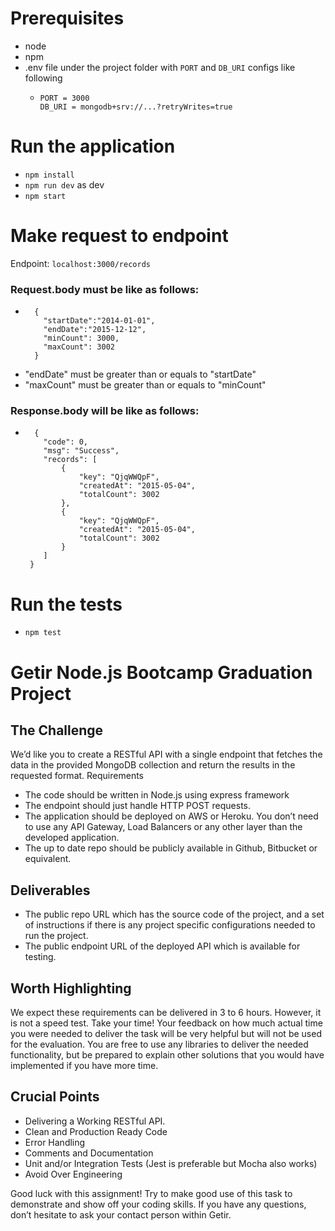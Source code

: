 # Prerequisites
- node
- npm
- .env file under the project folder with `PORT` and `DB_URI` configs like following
  - ```
    PORT = 3000
    DB_URI = mongodb+srv://...?retryWrites=true
    ```
# Run the application
- ``npm install``
- ``npm run dev`` as dev
- ``npm start`` 

# Make request to endpoint
Endpoint: ``localhost:3000/records``

### Request.body must be like as follows:
- ```
    {
      "startDate":"2014-01-01",
      "endDate":"2015-12-12",
      "minCount": 3000,
      "maxCount": 3002
    }
  ```
- "endDate" must be greater than or equals to "startDate"
- "maxCount" must be greater than or equals to "minCount"

### Response.body will be like as follows:
- ```
    {
      "code": 0,
      "msg": "Success",
      "records": [
          {
              "key": "QjqWWQpF",
              "createdAt": "2015-05-04",
              "totalCount": 3002
          },
          {
              "key": "QjqWWQpF",
              "createdAt": "2015-05-04",
              "totalCount": 3002
          }
      ]
   }
  ```

# Run the tests
- ``npm test``

# Getir Node.js Bootcamp Graduation Project
## The Challenge
We’d like you to create a RESTful API with a single endpoint that fetches the data in the provided MongoDB collection and return the results in the requested format.
Requirements
- The code should be written in Node.js using express framework
- The endpoint should just handle HTTP POST requests.
- The application should be deployed on AWS or Heroku. You don’t need to use any API Gateway, Load Balancers or any other layer than the developed application.
- The up to date repo should be publicly available in Github, Bitbucket or equivalent.

## Deliverables
- The public repo URL which has the source code of the project, and a set of instructions if there is any project specific configurations needed to run the project.
- The public endpoint URL of the deployed API which is available for testing.

## Worth Highlighting
We expect these requirements can be delivered in 3 to 6 hours. However, it is not a speed test. Take your time! Your feedback on how much actual time you were needed to deliver the task will be very helpful but will not be used for the evaluation.
You are free to use any libraries to deliver the needed functionality, but be prepared to explain other solutions that you would have implemented if you have more time.

## Crucial Points
- Delivering a Working RESTful API.
- Clean and Production Ready Code
- Error Handling
- Comments and Documentation
- Unit and/or Integration Tests (Jest is preferable but Mocha also works)
- Avoid Over Engineering

Good luck with this assignment! Try to make good use of this task to demonstrate and show off your coding skills. If you have any questions, don’t hesitate to ask your contact person within Getir.
